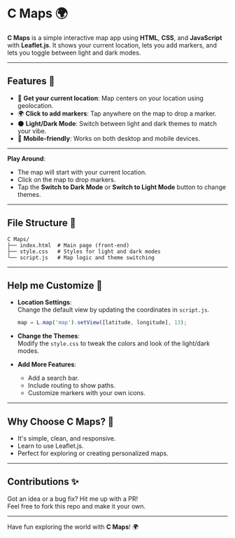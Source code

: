 # C Maps 🌍

**C Maps** is a simple interactive map app using **HTML**, **CSS**, and **JavaScript** with **Leaflet.js**. It shows your current location, lets you add markers, and lets you toggle between light and dark modes. 

---

## Features 🎉
- 📍 **Get your current location**: Map centers on your location using geolocation.
- 🌍 **Click to add markers**: Tap anywhere on the map to drop a marker.
- 🌑 **Light/Dark Mode**: Switch between light and dark themes to match your vibe.
- 📱 **Mobile-friendly**: Works on both desktop and mobile devices.

---
 **Play Around**:  
   - The map will start with your current location.  
   - Click on the map to drop markers.  
   - Tap the **Switch to Dark Mode** or **Switch to Light Mode** button to change themes.  

---

## File Structure 📁
```
C Maps/
├── index.html  # Main page (front-end)
├── style.css   # Styles for light and dark modes
└── script.js   # Map logic and theme switching
```

---

## Help me Customize 🔧  
- **Location Settings**:  
  Change the default view by updating the coordinates in `script.js`.  
  ```javascript  
  map = L.map('map').setView([latitude, longitude], 13);  
  ```  

- **Change the Themes**:  
  Modify the `style.css` to tweak the colors and look of the light/dark modes.  

- **Add More Features**:  
  - Add a search bar.  
  - Include routing to show paths.  
  - Customize markers with your own icons.  

---

## Why Choose C Maps? 🤔  
- It's simple, clean, and responsive.  
- Learn to use Leaflet.js.  
- Perfect for exploring or creating personalized maps.  

---

## Contributions ✨
Got an idea or a bug fix? Hit me up with a PR!  
Feel free to fork this repo and make it your own.

---

Have fun exploring the world with **C Maps**! 🌍
